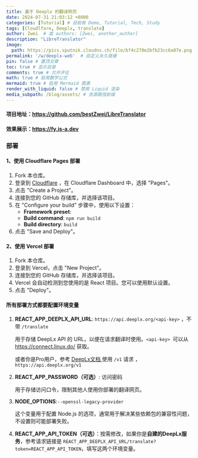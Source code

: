 ```yaml
---
title: 基于 Deeplx 的翻译网页
date: 2024-07-31 21:03:12 +0800
categories: [Tutorial] # 目前有 Demo, Tutorial, Tech, Study
tags: [Cloudlfare, Deeplx, translate]
author: Zwei  # 或 authors: [Zwei, another_author]
description: "LibreTranslator"
image:
  path: https://pics.sputnik.cloudns.ch/file/bf4c270e2bfb23cc6a07e.png
permalink: '/w/deeplx-web'  # 自定义永久链接
pin: false # 置顶文章
toc: true # 显示目录
comments: true # 允许评论
math: true # 启用数学公式
mermaid: true # 启用 Mermaid 图表
render_with_liquid: false # 禁用 Liquid 渲染
media_subpath: /blog/assets/ # 资源路径前缀
---
```


#### 项目地址：https://github.com/bestZwei/LibreTranslator

#### 效果展示：https://fy.is-a.dev

### 部署

#### 1、使用 Cloudflare Pages 部署

1. Fork 本仓库。
2. 登录到 [Cloudflare](https://www.cloudflare.com/) ，在 Cloudflare Dashboard 中，选择 "Pages"。
3. 点击 "Create a Project"。
4. 连接到您的 GitHub 存储库，并选择该项目。
5. 在 "Configure your build" 步骤中，使用以下设置：
   - **Framework preset**: 
   - **Build command**: `npm run build`
   - **Build directory**: `build`
6. 点击 "Save and Deploy"。

#### 2、使用 Vercel 部署

1. Fork 本仓库。
2. 登录到 Vercel，点击 "New Project"。
3. 连接到您的 GitHub 存储库，并选择该项目。
4. Vercel 会自动检测到您使用的是 React 项目。您可以使用默认设置。
5. 点击 "Deploy"。

#### 所有部署方式都要配置环境变量

1. **REACT_APP_DEEPLX_API_URL**: `https://api.deeplx.org/<api-key>`  ，不带 `/translate`

   用于存储 DeepLx API 的 URL，以便在请求翻译时使用。`<api-key> `可以从 https://connect.linux.do/ 获取。

   或者你是Pro用户，参考 [DeepLx文档 ](https://deeplx.owo.network/endpoints/pro.html)使用 `/v1` 请求 ，`https://api.deeplx.org/v1`

2. **REACT_APP_PASSWORD（可选）**: 访问密码

   用于存储访问口令，限制其他人使用你部署的翻译网页。

3. **NODE_OPTIONS**:`--openssl-legacy-provider`   

   这个变量用于配置 Node.js 的选项，通常用于解决某些依赖包的兼容性问题，不设置则可能部署失败。

4. **REACT_APP_API_TOKEN（可选）**：按需修改，如果你是**自建的DeepLx服务**，参考请求链接是 `REACT_APP_DEEPLX_API_URL/translate?token=REACT_APP_API_TOKEN`，填写这两个环境变量。
